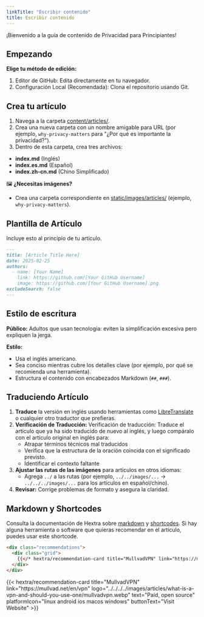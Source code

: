 ```yaml
---
linkTitle: "Escribir contenido"
title: Escribir contenido
---
```

¡Bienvenido a la guía de contenido de Privacidad para Principiantes!

## Empezando
**Elige tu método de edición:**
1. Editor de GitHub: Edita directamente en tu navegador.
2. Configuración Local (Recomendada): Clona el repositorio usando Git.

## Crea tu artículo
1. Navega a la carpeta [content/articles/](https://github.com/beginnerprivacy/beginnerprivacy.github.io/tree/main/content/articles).
2. Crea una nueva carpeta con un nombre amigable para URL (por ejemplo, `why-privacy-matters` para "¿Por qué es importante la privacidad?").
3. Dentro de esta carpeta, crea tres archivos:
- **index.md** (Inglés)
- **index.es.md** (Español)
- **index.zh-cn.md** (Chino Simplificado)

🖼️ **¿Necesitas imágenes?**
- Crea una carpeta correspondiente en [static/images/articles/](https://github.com/beginnerprivacy/beginnerprivacy.github.io/tree/main/static/images/articles) (ejemplo, `why-privacy-matters`).

## Plantilla de Artículo
Incluye esto al principio de tu artículo.
```markdown
---
title: [Article Title Here]
date: 2025-02-25
authors:
  - name: [Your Name]
    link: https://github.com/[Your GitHub Username]
    image: https://github.com/[Your GitHub Username].png
excludeSearch: false
---
```

## Estilo de escritura
**Público:**  Adultos que usan tecnología: eviten la simplificación excesiva pero expliquen la jerga.

**Estilo:**
- Usa el inglés americano.
- Sea conciso mientras cubre los detalles clave (por ejemplo, por qué se recomienda una herramienta).
- Estructura el contenido con encabezados Markdown (`##`, `###`).

## Traduciendo Artículo
1. **Traduce** la versión en inglés usando herramientas como [LibreTranslate](https://libretranslate.com/) o cualquier otro traductor que prefieras.
2. **Verificación de Traducción:**  Verificación de traducción: Traduce el artículo que ya ha sido traducido de nuevo al inglés, y luego compáralo con el artículo original en inglés para:
    - Atrapar términos técnicos mal traducidos
    - Verifica que la estructura de la oración coincida con el significado previsto.
    - Identificar el contexto faltante
3. **Ajustar las rutas de las imágenes** para artículos en otros idiomas:
    - Agrega `../` a las rutas (por ejemplo, `../../images/...` → `../../../images/...` para los artículos en español/chino).
4. **Revisar:** Corrige problemas de formato y asegura la claridad.

## Markdown y Shortcodes
Consulta la documentación de Hextra sobre [markdown](https://imfing.github.io/hextra/docs/guide/markdown/) y [shortcodes](https://imfing.github.io/hextra/docs/guide/shortcodes/). Si hay alguna herramienta o software que quieras recomendar en el artículo, puedes usar este shortcode.
```html
<div class="recommendations">
  <div class="grid">
    {{</* hextra/recommendation-card title="MullvadVPN" link="https://mullvad.net/en/vpn" logo="../../../../images/articles/what-is-a-vpn-and-should-you-use-one/mullvadvpn.webp" text="Paid, open source" platformIcon="linux android ios macos windows" buttonText="Visit Website" */>}}
  </div>
</div>
```
<div class="recommendations">
  <div class="grid">
    {{< hextra/recommendation-card title="MullvadVPN" link="https://mullvad.net/en/vpn" logo="../../../../images/articles/what-is-a-vpn-and-should-you-use-one/mullvadvpn.webp" text="Paid, open source" platformIcon="linux android ios macos windows" buttonText="Visit Website" >}}
  </div>
</div>

